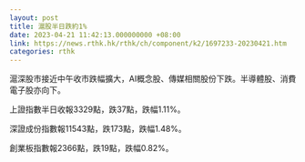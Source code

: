 ```yaml
---
layout: post
title: 滬股半日跌約1%
date: 2023-04-21 11:42:13.000000000 +08:00
link: https://news.rthk.hk/rthk/ch/component/k2/1697233-20230421.htm
categories: rthk
---
```


滬深股市接近中午收市跌幅擴大，AI概念股、傳媒相關股份下跌。半導體股、消費電子股亦向下。

上證指數半日收報3329點，跌37點，跌幅1.11%。

深證成份指數報11543點，跌173點，跌幅1.48%。

創業板指數報2366點，跌19點，跌幅0.82%。
